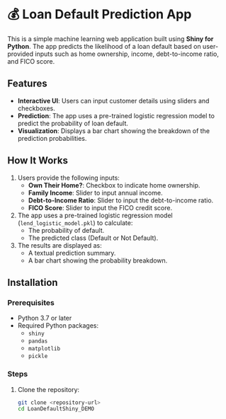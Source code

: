 # 💰 Loan Default Prediction App

This is a simple machine learning web application built using **Shiny for Python**. The app predicts the likelihood of a loan default based on user-provided inputs such as home ownership, income, debt-to-income ratio, and FICO score.

## Features
- **Interactive UI**: Users can input customer details using sliders and checkboxes.
- **Prediction**: The app uses a pre-trained logistic regression model to predict the probability of loan default.
- **Visualization**: Displays a bar chart showing the breakdown of the prediction probabilities.

## How It Works
1. Users provide the following inputs:
   - **Own Their Home?**: Checkbox to indicate home ownership.
   - **Family Income**: Slider to input annual income.
   - **Debt-to-Income Ratio**: Slider to input the debt-to-income ratio.
   - **FICO Score**: Slider to input the FICO credit score.
2. The app uses a pre-trained logistic regression model (`lend_logistic_model.pkl`) to calculate:
   - The probability of default.
   - The predicted class (Default or Not Default).
3. The results are displayed as:
   - A textual prediction summary.
   - A bar chart showing the probability breakdown.

## Installation

### Prerequisites
- Python 3.7 or later
- Required Python packages:
  - `shiny`
  - `pandas`
  - `matplotlib`
  - `pickle`

### Steps
1. Clone the repository:
   ```bash
   git clone <repository-url>
   cd LoanDefaultShiny_DEMO
